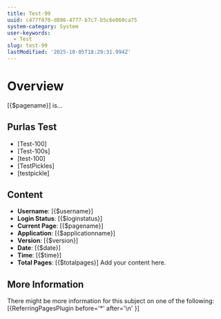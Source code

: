```yaml
---
title: Test-99
uuid: c477f070-d896-4777-b7c7-b5c6e060ca75
system-category: System
user-keywords:
  - Test
slug: test-99
lastModified: '2025-10-05T18:29:31.994Z'
---
```

# Overview

[{$pagename}] is...

## Purlas Test

- [Test-100]
- [Test-100s]
- [test-100]
- [TestPickles]
- [testpickle]


## Content

- **Username**: [{$username}]
- **Login Status**: [{$loginstatus}]
- **Current Page**: [{$pagename}]
- **Application**: [{$applicationname}]
- **Version**: [{$version}]
- **Date**: [{$date}]
- **Time**: [{$time}]
- **Total Pages**: [{$totalpages}]
Add your content here.

## More Information

There might be more information for this subject on one of the following:
[{ReferringPagesPlugin before='*' after='\n' }]
